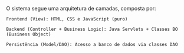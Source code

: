 O sistema segue uma arquitetura de camadas, composta por:

    Frontend (View): HTML, CSS e JavaScript (puro)

    Backend (Controller + Business Logic): Java Servlets + Classes BO (Business Object)

    Persistência (Model/DAO): Acesso a banco de dados via classes DAO
